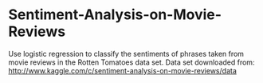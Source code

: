 Sentiment-Analysis-on-Movie-Reviews
===================================

Use logistic regression to classify the sentiments of phrases taken from movie reviews in the Rotten Tomatoes data set.
Data set downloaded from: http://www.kaggle.com/c/sentiment-analysis-on-movie-reviews/data
